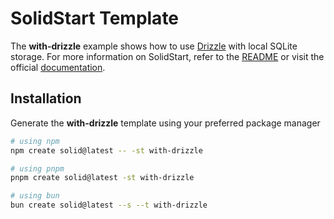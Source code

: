 # SolidStart Template

The **with-drizzle** example shows how to use [Drizzle](https://orm.drizzle.team) with local SQLite storage. For more information on SolidStart, refer to the [README](https://github.com/solidjs/solid-start/tree/main/packages/start#readme) or visit the official [documentation](https://docs.solidjs.com/solid-start/).

## Installation

Generate the **with-drizzle** template using your preferred package manager

```bash
# using npm
npm create solid@latest -- -st with-drizzle
```

```bash
# using pnpm
pnpm create solid@latest -st with-drizzle
```

```bash
# using bun
bun create solid@latest --s --t with-drizzle
```
